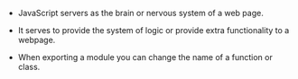 - JavaScript servers as the brain or nervous system of a web page.

- It serves to provide the system of logic or provide extra functionality to a webpage.

- When exporting a module you can change the name of a function or class.
